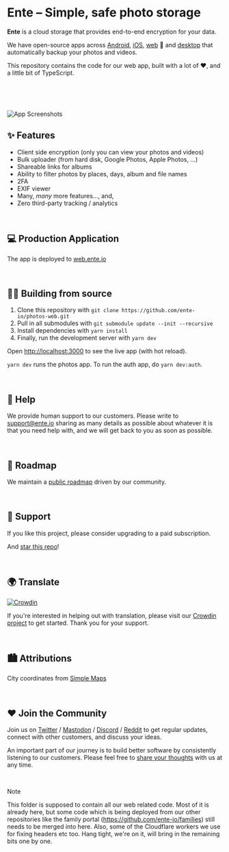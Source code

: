 # Ente – Simple, safe photo storage

**Ente** is a cloud storage that provides end-to-end encryption for your data.

We have open-source apps across
[Android](https://github.com/ente-io/photos-app),
[iOS](https://github.com/ente-io/photos-app),
[web](https://github.com/ente-io/photos-web) 👋 and
[desktop](https://github.com/ente-io/photos-desktop) that automatically backup
your photos and videos.

This repository contains the code for our web app, built with a lot of ❤️, and a
little bit of TypeScript.

<br/><br/><br/>

![App Screenshots](https://user-images.githubusercontent.com/24503581/189914045-9d4e9c44-37c6-4ac6-9e17-d8c37aee1e08.png)

## ✨ Features

- Client side encryption (only you can view your photos and videos)
- Bulk uploader (from hard disk, Google Photos, Apple Photos, ...)
- Shareable links for albums
- Ability to filter photos by places, days, album and file names
- 2FA
- EXIF viewer
- Many, _many_ more features..., and,
- Zero third-party tracking / analytics

<br/>

## 💻 Production Application

The app is deployed to [web.ente.io](https://web.ente.io)

<br/>

## 🧑‍💻 Building from source

1. Clone this repository with `git clone https://github.com/ente-io/photos-web.git`
2. Pull in all submodules with `git submodule update --init --recursive`
3. Install dependencies with `yarn install`
4. Finally, run the development server with `yarn dev`

Open [http://localhost:3000](http://localhost:3000) to see the live app (with
hot reload).

`yarn dev` runs the photos app. To run the auth app, do `yarn dev:auth`.

<br/>

## 🙋 Help

We provide human support to our customers. Please write to
[support@ente.io](mailto:support@ente.io) sharing as many details as possible
about whatever it is that you need help with, and we will get back to you as
soon as possible.

<br/>

## 🧭 Roadmap

We maintain a [public roadmap](https://github.com/orgs/ente-io/projects/3)
driven by our community.

<br/>

## 🤗 Support

If you like this project, please consider upgrading to a paid subscription.

And [star this repo](https://github.com/ente-io/photos-web/stargazers)!

<br/>

## 🌍 Translate
[![Crowdin](https://badges.crowdin.net/ente-photos-web/localized.svg)](https://crowdin.com/project/ente-photos-web)

If you're interested in helping out with translation, please visit our [Crowdin
project](https://crowdin.com/project/ente-photos-web) to get started. Thank you
for your support.

<br/>

## 🏙️ Attributions

City coordinates from [Simple Maps](https://simplemaps.com/data/world-cities)

<br/>

## ❤️ Join the Community

Join us on [Twitter](https://twitter.com/enteio) /
[Mastodon](https://mstdn.social/@ente) /
[Discord](https://discord.gg/z2YVKkycX3) / [Reddit](https://reddit.com/r/enteio)
to get regular updates, connect with other customers, and discuss your ideas.

An important part of our journey is to build better software by consistently
listening to our customers. Please feel free to [share your
thoughts](mailto:feedback@ente.io) with us at any time.

<br/>

> [!NOTE]
>
> This folder is supposed to contain all our web related code. Most of it is
> already here, but some code which is being deployed from our other
> repositories like the family portal (https://github.com/ente-io/families)
> still needs to be merged into here. Also, some of the Cloudflare workers we
> use for fixing headers etc too. Hang tight, we're on it, will bring in the
> remaining bits one by one.
